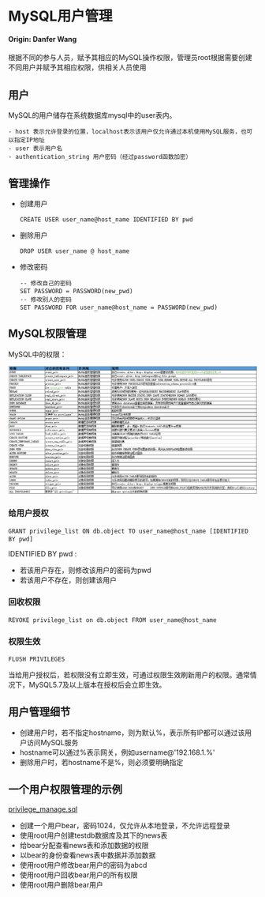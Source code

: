 # MySQL用户管理

#### **Origin: Danfer Wang**

根据不同的参与人员，赋予其相应的MySQL操作权限，管理员root根据需要创建不同用户并赋予其相应权限，供相关人员使用

## 用户

MySQL的用户储存在系统数据库mysql中的user表内。

	- host 表示允许登录的位置，localhost表示该用户仅允许通过本机使用MySQL服务，也可以指定IP地址
	- user 表示用户名
	- authentication_string 用户密码（经过password函数加密）

## 管理操作

- 创建用户

  ```mysql
  CREATE USER user_name@host_name IDENTIFIED BY pwd
  ```

- 删除用户

  ```mysql
  DROP USER user_name @ host_name
  ```

- 修改密码

  ```mysql
  -- 修改自己的密码
  SET PASSWORD = PASSWORD(new_pwd)
  -- 修改别人的密码
  SET PASSWORD FOR user_name@host_name = PASSWORD(new_pwd)
  ```

## MySQL权限管理

MySQL中的权限：

![img](.\assets\823295-20200914203407980-214019603.png)

### 给用户授权

```mysql
GRANT privilege_list ON db.object TO user_name@host_name [IDENTIFIED BY pwd]
```

IDENTIFIED BY pwd :

- 若该用户存在，则修改该用户的密码为pwd
- 若该用户不存在，则创建该用户

### 回收权限

```mysql
REVOKE privilege_list on db.object FROM user_name@host_name
```

### 权限生效

```mysql
FLUSH PRIVILEGES
```

当给用户授权后，若权限没有立即生效，可通过权限生效刷新用户的权限。通常情况下，MySQL5.7及以上版本在授权后会立即生效。

## 用户管理细节

- 创建用户时，若不指定hostname，则为默认%，表示所有IP都可以通过该用户访问MySQL服务
- hostname可以通过%表示网关，例如username@'192.168.1.%'
- 删除用户时，若hostname不是%，则必须要明确指定

## 一个用户权限管理的示例

[privilege_manage.sql](./privilege_manage.sql)

- 创建一个用户bear，密码1024，仅允许从本地登录，不允许远程登录
- 使用root用户创建testdb数据库及其下的news表
- 给bear分配查看news表和添加数据的权限
- 以bear的身份查看news表中数据并添加数据
- 使用root用户修改bear用户的密码为abcd
- 使用root用户回收bear用户的所有权限
- 使用root用户删除bear用户

